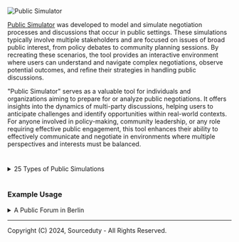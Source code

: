 ![Public Simulator](https://github.com/sourceduty/Public_Simulator/assets/123030236/8b668b5d-581c-41f5-bb88-9a51cd55cac7)

[Public Simulator](https://chat.openai.com/g/g-HJp62OrcF-public-simulator) was developed to model and simulate negotiation processes and discussions that occur in public settings. These simulations typically involve multiple stakeholders and are focused on issues of broad public interest, from policy debates to community planning sessions. By recreating these scenarios, the tool provides an interactive environment where users can understand and navigate complex negotiations, observe potential outcomes, and refine their strategies in handling public discussions.

"Public Simulator" serves as a valuable tool for individuals and organizations aiming to prepare for or analyze public negotiations. It offers insights into the dynamics of multi-party discussions, helping users to anticipate challenges and identify opportunities within real-world contexts. For anyone involved in policy-making, community leadership, or any role requiring effective public engagement, this tool enhances their ability to effectively communicate and negotiate in environments where multiple perspectives and interests must be balanced.

#

<details><summary>25 Types of Public Simulations</summary>
<br>

1. Climate Change Policy Negotiation
2. Urban Development Planning Discussion
3. Educational Reform Debate
4. Healthcare System Overhaul Negotiation
5. Public Safety and Policing Strategy Session
6. Transportation Infrastructure Planning
7. Economic Recovery Strategy Discussions Post-Crisis
8. Public Budget Allocation Meetings
9. Environmental Conservation Talks
10. Renewable Energy Adoption Strategies
11. Water Resource Management Discussions
12. Waste Management and Recycling Policy Debates
13. Housing Policy and Affordability Negotiations
14. Immigration Policy Reform Discussions
15. Public Health Emergency Response Planning
16. Telecommunications Regulation Negotiations
17. Labor Market and Employment Law Reforms
18. Technology and Privacy Policy Debates
19. Disaster Preparedness and Response Planning
20. Public Transportation System Improvements Talks
21. Food Safety and Security Negotiations
22. Cultural Heritage and Tourism Development Discussions
23. International Trade Agreement Negotiations
24. National Security Strategy Sessions
25. Electoral System and Voting Reform Discussions

<br>
</details>

#
### Example Usage

<details><summary>A Public Forum in Berlin</summary>
<br>

Location: Berlin, Germany

Participants:
  - Government Official: The Environment Minister of Germany
  - Local Business Leader: CEO of a major automotive company in Germany
  - Community Leader: Head of a local environmental advocacy group

Language: German

Type of negotiation or discussion: Discussion centered around new environmental regulations aimed at reducing carbon emissions in the automotive industry. The government is proposing strict new standards, the business leader is concerned about the impact on the industry and jobs, and the community leader is pushing for aggressive environmental protections.

Scene: A Public Forum in Berlin
Date: May 5, 2024
Venue: Berlin Convention Center

Participants:
  - Environment Minister of Germany (EM): Advocating for new regulations to cut carbon emissions significantly by 2030.
  - CEO of a Major Automotive Company (CEO): Concerned about the economic impact and feasibility of the proposed regulations.
  - Head of Local Environmental Advocacy Group (HEAG): Pushing for the most stringent environmental protections to combat climate change.

Moderator: "Welcome to today’s discussion on the future of environmental regulations in the automotive industry. Let's begin with opening statements. Minister, please start us off."

EM: "Thank you. As we all know, climate change poses a severe threat to our environment and public health. The automotive industry is a significant contributor to our nation's carbon emissions. The proposed regulations are designed to cut emissions by 40% over the next six years, aligning with our international commitments and scientific recommendations for sustainability."

CEO: "While we recognize the importance of reducing emissions, the proposed timeline and targets could have severe repercussions for the industry. Rapid changes could lead to job losses and affect our competitiveness internationally. We need a more gradual approach that considers economic impacts and provides support for transitioning technologies."

HEAG: "The climate crisis requires urgent action. Every delay and compromise puts our environment at greater risk. We need to hold industries accountable and ensure that they contribute to a sustainable future. The proposed regulations are not just necessary; they are overdue."

Moderator: "Thank you for your perspectives. Let's discuss the specifics of the proposal. Minister, can you outline the key elements?"

EM: "Certainly. The regulations include transitioning to electric vehicles, implementing stricter fuel efficiency standards, and providing incentives for companies that innovate in green technologies. We also plan to increase funding for public transportation to reduce overall vehicle use."

CEO: "Transitioning to electric vehicles at such a rapid pace requires significant infrastructure development, including charging stations and electrical grid upgrades. We propose a phased approach, starting with hybrid models and gradually increasing electric vehicle production as the infrastructure catches up."

HEAG: "Infrastructure development can also be accelerated if there is a political will and proper funding. We should also consider penalties for non-compliance to ensure that all companies are moving in the right direction at the required pace."

Moderator: "It sounds like there are areas of agreement and contention. What are the potential compromises that could be made to address both environmental concerns and economic impacts?"

EM: "We're open to discussing a phased approach but within a framework that does not compromise our emission reduction targets. Perhaps more significant incentives for early adopters and companies taking substantive actions could be a middle ground."

CEO: "A partnership approach to developing infrastructure and a more flexible timeline could help us meet the targets without disrupting the industry and jobs."

HEAG: "While compromise is necessary, it must not become an excuse for inaction. We urge the government and industry leaders to prioritize long-term environmental health over short-term economic gains."

Moderator: "Thank you all for your contributions. It’s clear that while there are differences, there is also a shared commitment to finding a workable solution. Let's take a short break before we return to discuss these compromises further."

<br>
</details>

***
Copyright (C) 2024, Sourceduty - All Rights Reserved.
